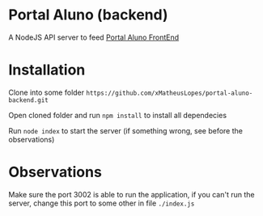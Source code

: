 # Portal Aluno (backend)
A NodeJS API server to feed [Portal Aluno FrontEnd](https://github.com/xMatheusLopes/portal-aluno-frontend)

# Installation
Clone into some folder `https://github.com/xMatheusLopes/portal-aluno-backend.git`

Open cloned folder and run `npm install` to install all dependecies

Run `node index` to start the server (if something wrong, see before the observations)

# Observations
Make sure the port 3002 is able to run the application, if you can't run the server, change this port to some other in file `./index.js`





